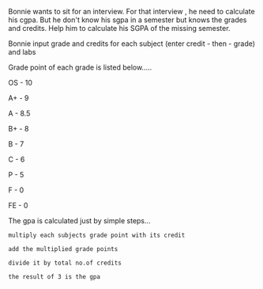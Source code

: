 Bonnie wants to sit for an interview. For that interview , he need to calculate his cgpa. But he don't know his sgpa in a semester but knows the grades and credits. Help him to calculate his SGPA of the missing semester.

Bonnie input grade and credits for each subject (enter credit - then - grade) and labs

Grade point of each grade is listed below.....

OS - 10

A+ - 9

A - 8.5

B+ - 8

B - 7

C - 6

P - 5

F - 0

FE - 0

The gpa is calculated just by simple steps...

    multiply each subjects grade point with its credit

    add the multiplied grade points

    divide it by total no.of credits

    the result of 3 is the gpa

